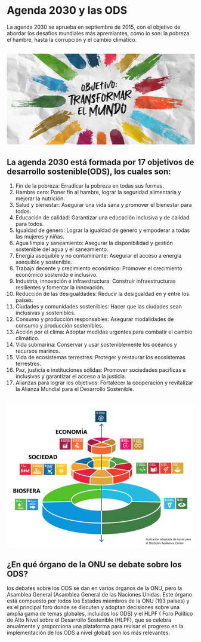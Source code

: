 # Agenda 2030 y las ODS

La agenda 2030 se aprueba en septiembre de 2015, con el objetivo de abordar los desafíos mundiales más apremiantes, como lo son: la pobreza. el hambre, hasta la corrupción y el cambio climático.

![Agenda2030](img/agenda-2030.jpg)
---

## La agenda 2030 está formada por 17 objetivos de desarrollo sostenible(ODS), los cuales son:

  1. Fin de la pobreza: Erradicar la pobreza en todas sus formas.
  2. Hambre cero: Poner fin al hambre, lograr la seguridad alimentaria y mejorar la nutrición.
  3. Salud y bienestar: Asegurar una vida sana y promover el bienestar para todos.
  4. Educación de calidad: Garantizar una educación inclusiva y de calidad para todos.
  5. Igualdad de género: Lograr la igualdad de género y empoderar a todas las mujeres y niñas.
  6. Agua limpia y saneamiento: Asegurar la disponibilidad y gestión sostenible del agua y el saneamiento.
  7. Energía asequible y no contaminante: Asegurar el acceso a energía asequible y sostenible.
  8. Trabajo decente y crecimiento económico: Promover el crecimiento económico sostenido e inclusivo.
  9. Industria, innovación e infraestructura: Construir infraestructuras resilientes y fomentar la innovación.
  10. Reducción de las desigualdades: Reducir la desigualdad en y entre los países.
  11. Ciudades y comunidades sostenibles: Hacer que las ciudades sean inclusivas y sostenibles.
  12. Consumo y producción responsables: Asegurar modalidades de consumo y producción sostenibles.
  13. Acción por el clima: Adoptar medidas urgentes para combatir el cambio climático.
  14. Vida submarina: Conservar y usar sosteniblemente los océanos y recursos marinos.
  15. Vida de ecosistemas terrestres: Proteger y restaurar los ecosistemas terrestres.
  16. Paz, justicia e instituciones sólidas: Promover sociedades pacíficas e inclusivas y garantizar el acceso a la justicia.
  17. Alianzas para lograr los objetivos: Fortalecer la cooperación y revitalizar la Alianza Mundial para el Desarrollo Sostenible.

   ![Agenda2030](img/tarta-ods.jpg)
  ---
  
  ## ¿En qué órgano de la ONU se debate sobre los ODS?

  los debates sobre los ODS se dan en varios órganos de la ONU, pero la Asamblea General (Asamblea General de las Naciones Unidas. Este órgano está compuesto por todos los Estados miembros de la ONU (193 países) y es el principal foro donde se discuten y adoptan decisiones sobre una amplia gama de temas globales, incluidos los ODS) y el HLPF ( Foro Político de Alto Nivel sobre el Desarrollo Sostenible (HLPF), que se celebra anualmente y proporciona una plataforma para revisar el progreso en la implementación de los ODS a nivel global) son los más relevantes.

  
